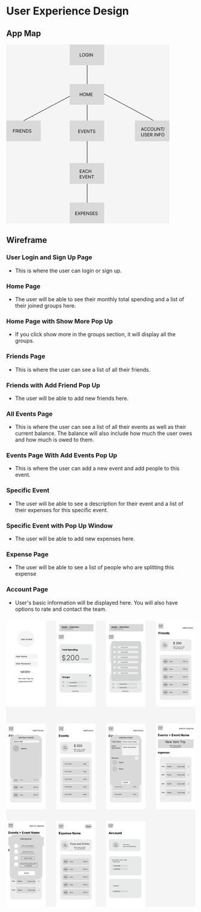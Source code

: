 # User Experience Design

<!-- ![Chart](./ux-design/app_map.png) -->

## App Map

![App Map](./ux-design/app_map.png)

## Wireframe

### User Login and Sign Up Page

- This is where the user can login or sign up.

### Home Page

- The user will be able to see their monthly total spending and a list of their joined groups here.

### Home Page with Show More Pop Up

- If you click show more in the groups section, it will display all the groups.

### Friends Page

- This is where the user can see a list of all their friends.

### Friends with Add Friend Pop Up

- The user will be able to add new friends here.

### All Events Page

- This is where the user can see a list of all their events as well as their current balance. The balance will also include how much the user owes and how much is owed to them.

### Events Page With Add Events Pop Up

- This is where the user can add a new event and add people to this event.

### Specific Event

- The user will be able to see a description for their event and a list of their expenses for this specific event.

### Specific Event with Pop Up Window

- The user will be able to add new expenses here.

### Expense Page

- The user will be able to see a list of people who are splitting this expense

### Account Page

- User's basic information will be displayed here. You will also have options to rate and contact the team.

###

![Wireframe](./ux-design/wireframe.png)
